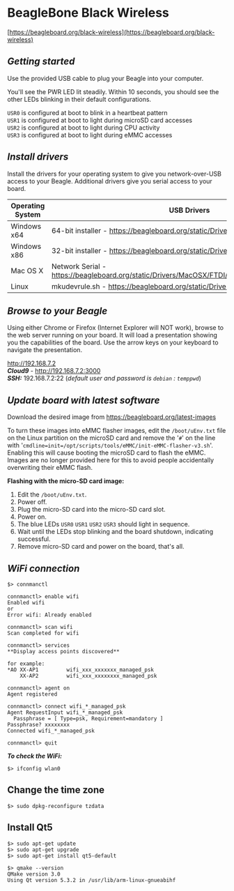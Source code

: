 # **BeagleBone Black Wireless**


[https://beagleboard.org/black-wireless](https://beagleboard.org/black-wireless)


## _Getting started_

Use the provided USB cable to plug your Beagle into your computer.

You'll see the PWR LED lit steadily. Within 10 seconds, you should see the other LEDs blinking in their default configurations.

`USR0` is configured at boot to blink in a heartbeat pattern  
`USR1` is configured at boot to light during microSD card accesses  
`USR2` is configured at boot to light during CPU activity  
`USR3` is configured at boot to light during eMMC accesses  


## _Install drivers_

Install the drivers for your operating system to give you network-over-USB access to your Beagle. Additional drivers give you serial access to your board.

| Operating System | USB Drivers |
| ---------------- | ----------- |
| Windows x64      | 64-bit installer - https://beagleboard.org/static/Drivers/Windows/BONE_D64.exe |
| Windows x86      | 32-bit installer - https://beagleboard.org/static/Drivers/Windows/BONE_DRV.exe |
| Mac OS X         | Network Serial - https://beagleboard.org/static/Drivers/MacOSX/FTDI/EnergiaFTDIDrivers2.2.18.pkg |
| Linux            | mkudevrule.sh - https://beagleboard.org/static/Drivers/Linux/FTDI/mkudevrule.sh |


## _Browse to your Beagle_

Using either Chrome or Firefox (Internet Explorer will NOT work), browse to the web server running on your board. It will load a presentation showing you the capabilities of the board. Use the arrow keys on your keyboard to navigate the presentation.

http://192.168.7.2  
_**Cloud9**_ - http://192.168.7.2:3000  
_**SSH:**_ 192.168.7.2:22  (_default user and password is `debian` : `temppwd`_)


## _Update board with latest software_

Download the desired image from https://beagleboard.org/latest-images

To turn these images into eMMC flasher images, edit the `/boot/uEnv.txt` file on the Linux partition on the microSD card and remove the '`#`' on the line with '`cmdline=init=/opt/scripts/tools/eMMC/init-eMMC-flasher-v3.sh`'. Enabling this will cause booting the microSD card to flash the eMMC. Images are no longer provided here for this to avoid people accidentally overwriting their eMMC flash.

**Flashing with the micro-SD card image:**
1. Edit the `/boot/uEnv.txt`.
2. Power off.
3. Plug the micro-SD card into the micro-SD card slot.
4. Power on.
5. The blue LEDs `USR0` `USR1` `USR2` `USR3` should light in sequence.
6. Wait until the LEDs stop blinking and the board shutdown, indicating successful.
7. Remove micro-SD card and power on the board, that's all.

## _WiFi connection_

```
$> connmanctl

connmanctl> enable wifi
Enabled wifi
or
Error wifi: Already enabled

connmanctl> scan wifi
Scan completed for wifi

connmanctl> services
**Display access points discovered**

for example:
*AO XX-AP1         wifi_xxx_xxxxxxx_managed_psk
    XX-AP2         wifi_xxx_xxxxxxxx_managed_psk

connmanctl> agent on
Agent registered

connmanctl> connect wifi_*_managed_psk
Agent RequestInput wifi_*_managed_psk
  Passphrase = [ Type=psk, Requirement=mandatory ]
Passphrase? xxxxxxxx
Connected wifi_*_managed_psk

connmanctl> quit
```

_**To check the WiFi:**_
```
$> ifconfig wlan0
```

## Change the time zone
```
$> sudo dpkg-reconfigure tzdata
```

## Install Qt5
```
$> sudo apt-get update
$> sudo apt-get upgrade
$> sudo apt-get install qt5-default

$> qmake --version
QMake version 3.0
Using Qt version 5.3.2 in /usr/lib/arm-linux-gnueabihf
```
